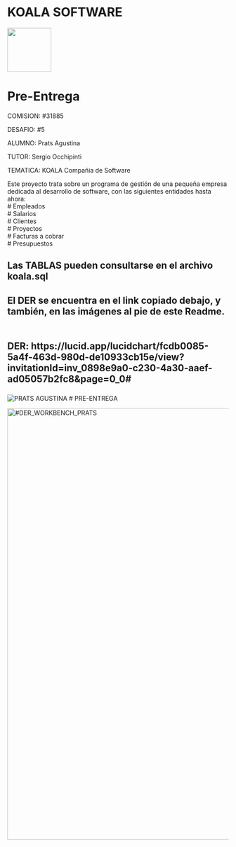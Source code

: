 # KOALA SOFTWARE <br/> 
<img src="https://media.giphy.com/media/hXID9QeNqIaYRZMWZX/giphy.gif" width="100"> 
     
<h1> Pre-Entrega </h1>
<p>COMISION: #31885<p/> 
<p>DESAFIO: #5<p/> 
<p>ALUMNO: Prats Agustina<p/> 
<p>TUTOR: Sergio Occhipinti <p/> 
<p>TEMATICA: KOALA Compañia de Software<p/>
<p>Este proyecto trata sobre un programa de gestión de una pequeña empresa dedicada al desarrollo de software, con las siguientes entidades hasta ahora: <br/>
# Empleados <br/>
# Salarios <br/>
# Clientes <br/> 
# Proyectos <br/>
# Facturas a cobrar <br/>
# Presupuestos <p/> 
<h2> Las TABLAS pueden consultarse en el archivo koala.sql<h2/>
<h2> El DER se encuentra en el link copiado debajo, y también, en las imágenes al pie de este Readme.<br/><h2/><br/>
DER: https://lucid.app/lucidchart/fcdb0085-5a4f-463d-980d-de10933cb15e/view?invitationId=inv_0898e9a0-c230-4a30-aaef-ad05057b2fc8&page=0_0#<br/>

###

![PRATS AGUSTINA # PRE-ENTREGA](https://user-images.githubusercontent.com/59830072/163804444-7a81d3d8-2a62-422e-863a-e971481371b3.png)

<img width="984" alt="#DER_WORKBENCH_PRATS" src="https://user-images.githubusercontent.com/59830072/163831410-034060c1-fb83-4b41-a1e1-9b730dffd587.png">

